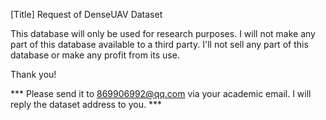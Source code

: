 [Title] Request of DenseUAV Dataset

This database will only be used for research purposes. I will not make any part of this database available to a third party. 
I'll not sell any part of this database or make any profit from its use.

Thank you!


*** Please send it to 869906992@qq.com via your academic email. I will reply the dataset address to you. ***